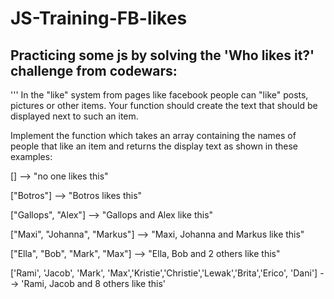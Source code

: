 # JS-Training-FB-likes

## Practicing some js by solving the 'Who likes it?' challenge from codewars:

'''
In the "like" system from pages like facebook people can "like" posts, pictures or other items. 
Your function should create the text that should be displayed next to such an item.

Implement the function which takes an array containing the names of people that like an item and returns the display text as shown in these examples:

[]                                -->  "no one likes this"

["Botros"]                         -->  "Botros likes this"

["Gallops", "Alex"]                 -->  "Gallops and Alex like this"

["Maxi", "Johanna", "Markus"]           -->  "Maxi, Johanna and Markus like this"

["Ella", "Bob", "Mark", "Max"]  -->  "Ella, Bob and 2 others like this"

['Rami', 'Jacob', 'Mark', 'Max','Kristie','Christie','Lewak','Brita','Erico', 'Dani'] --> 'Rami, Jacob and 8 others like this'

